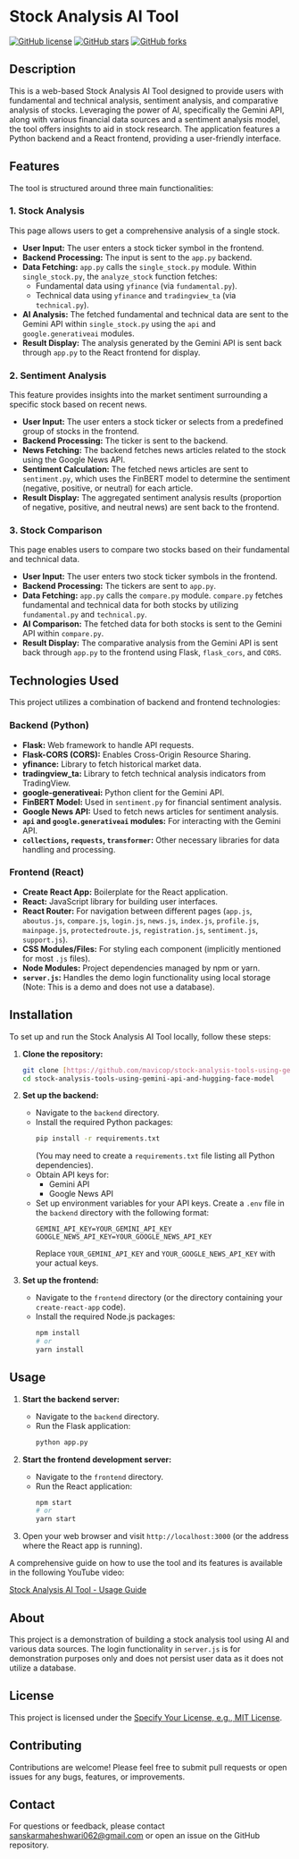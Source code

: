# Stock Analysis AI Tool

[![GitHub license](https://img.shields.io/github/license/mavicop/stock-analysis-tools-using-gemini-api-and-hugging-face-model)](https://github.com/mavicop/stock-analysis-tools-using-gemini-api-and-hugging-face-model/blob/main/LICENSE)
[![GitHub stars](https://img.shields.io/github/stars/mavicop/stock-analysis-tools-using-gemini-api-and-hugging-face-model)](https://github.com/mavicop/stock-analysis-tools-using-gemini-api-and-hugging-face-model/stargazers)
[![GitHub forks](https://img.shields.io/github/forks/mavicop/stock-analysis-tools-using-gemini-api-and-hugging-face-model)](https://github.com/mavicop/stock-analysis-tools-using-gemini-api-and-hugging-face-model/network/members)
## Description

This is a web-based Stock Analysis AI Tool designed to provide users with fundamental and technical analysis, sentiment analysis, and comparative analysis of stocks. Leveraging the power of AI, specifically the Gemini API, along with various financial data sources and a sentiment analysis model, the tool offers insights to aid in stock research. The application features a Python backend and a React frontend, providing a user-friendly interface.

## Features

The tool is structured around three main functionalities:

### 1. Stock Analysis

This page allows users to get a comprehensive analysis of a single stock.

-   **User Input:** The user enters a stock ticker symbol in the frontend.
-   **Backend Processing:** The input is sent to the `app.py` backend.
-   **Data Fetching:** `app.py` calls the `single_stock.py` module. Within `single_stock.py`, the `analyze_stock` function fetches:
    -   Fundamental data using `yfinance` (via `fundamental.py`).
    -   Technical data using `yfinance` and `tradingview_ta` (via `technical.py`).
-   **AI Analysis:** The fetched fundamental and technical data are sent to the Gemini API within `single_stock.py` using the `api` and `google.generativeai` modules.
-   **Result Display:** The analysis generated by the Gemini API is sent back through `app.py` to the React frontend for display.

### 2. Sentiment Analysis

This feature provides insights into the market sentiment surrounding a specific stock based on recent news.

-   **User Input:** The user enters a stock ticker or selects from a predefined group of stocks in the frontend.
-   **Backend Processing:** The ticker is sent to the backend.
-   **News Fetching:** The backend fetches news articles related to the stock using the Google News API.
-   **Sentiment Calculation:** The fetched news articles are sent to `sentiment.py`, which uses the FinBERT model to determine the sentiment (negative, positive, or neutral) for each article.
-   **Result Display:** The aggregated sentiment analysis results (proportion of negative, positive, and neutral news) are sent back to the frontend.

### 3. Stock Comparison

This page enables users to compare two stocks based on their fundamental and technical data.

-   **User Input:** The user enters two stock ticker symbols in the frontend.
-   **Backend Processing:** The tickers are sent to `app.py`.
-   **Data Fetching:** `app.py` calls the `compare.py` module. `compare.py` fetches fundamental and technical data for both stocks by utilizing `fundamental.py` and `technical.py`.
-   **AI Comparison:** The fetched data for both stocks is sent to the Gemini API within `compare.py`.
-   **Result Display:** The comparative analysis from the Gemini API is sent back through `app.py` to the frontend using Flask, `flask_cors`, and `CORS`.

## Technologies Used

This project utilizes a combination of backend and frontend technologies:

### Backend (Python)

-   **Flask:** Web framework to handle API requests.
-   **Flask-CORS (CORS):** Enables Cross-Origin Resource Sharing.
-   **yfinance:** Library to fetch historical market data.
-   **tradingview_ta:** Library to fetch technical analysis indicators from TradingView.
-   **google-generativeai:** Python client for the Gemini API.
-   **FinBERT Model:** Used in `sentiment.py` for financial sentiment analysis.
-   **Google News API:** Used to fetch news articles for sentiment analysis.
-   **`api` and `google.generativeai` modules:** For interacting with the Gemini API.
-   **`collections`, `requests`, `transformer`:** Other necessary libraries for data handling and processing.

### Frontend (React)

-   **Create React App:** Boilerplate for the React application.
-   **React:** JavaScript library for building user interfaces.
-   **React Router:** For navigation between different pages (`app.js`, `aboutus.js`, `compare.js`, `login.js`, `news.js`, `index.js`, `profile.js`, `mainpage.js`, `protectedroute.js`, `registration.js`, `sentiment.js`, `support.js`).
-   **CSS Modules/Files:** For styling each component (implicitly mentioned for most `.js` files).
-   **Node Modules:** Project dependencies managed by npm or yarn.
-   **`server.js`:** Handles the demo login functionality using local storage (Note: This is a demo and does not use a database).

## Installation

To set up and run the Stock Analysis AI Tool locally, follow these steps:

1.  **Clone the repository:**
    ```bash
    git clone [https://github.com/mavicop/stock-analysis-tools-using-gemini-api-and-hugging-face-model.git](https://github.com/mavicop/stock-analysis-tools-using-gemini-api-and-hugging-face-model.git)
    cd stock-analysis-tools-using-gemini-api-and-hugging-face-model
    ```

2.  **Set up the backend:**
    -   Navigate to the `backend` directory.
    -   Install the required Python packages:
        ```bash
        pip install -r requirements.txt
        ```
        (You may need to create a `requirements.txt` file listing all Python dependencies).
    -   Obtain API keys for:
        -   Gemini API
        -   Google News API
    -   Set up environment variables for your API keys. Create a `.env` file in the `backend` directory with the following format:
        ```
        GEMINI_API_KEY=YOUR_GEMINI_API_KEY
        GOOGLE_NEWS_API_KEY=YOUR_GOOGLE_NEWS_API_KEY
        ```
        Replace `YOUR_GEMINI_API_KEY` and `YOUR_GOOGLE_NEWS_API_KEY` with your actual keys.

3.  **Set up the frontend:**
    -   Navigate to the `frontend` directory (or the directory containing your `create-react-app` code).
    -   Install the required Node.js packages:
        ```bash
        npm install
        # or
        yarn install
        ```

## Usage

1.  **Start the backend server:**
    -   Navigate to the `backend` directory.
    -   Run the Flask application:
        ```bash
        python app.py
        ```

2.  **Start the frontend development server:**
    -   Navigate to the `frontend` directory.
    -   Run the React application:
        ```bash
        npm start
        # or
        yarn start
        ```

3.  Open your web browser and visit `http://localhost:3000` (or the address where the React app is running).

A comprehensive guide on how to use the tool and its features is available in the following YouTube video:

[Stock Analysis AI Tool - Usage Guide](https://youtu.be/0OSVon_1ss8?si=tgjrJvnzVItr7ybC)

## About

This project is a demonstration of building a stock analysis tool using AI and various data sources. The login functionality in `server.js` is for demonstration purposes only and does not persist user data as it does not utilize a database.

## License

This project is licensed under the [Specify Your License, e.g., MIT License](https://github.com/mavicop/stock-analysis-tools-using-gemini-api-and-hugging-face-model/main/LICENSE).

## Contributing

Contributions are welcome! Please feel free to submit pull requests or open issues for any bugs, features, or improvements.

## Contact

For questions or feedback, please contact sanskarmaheshwari062@gmail.com or open an issue on the GitHub repository.
